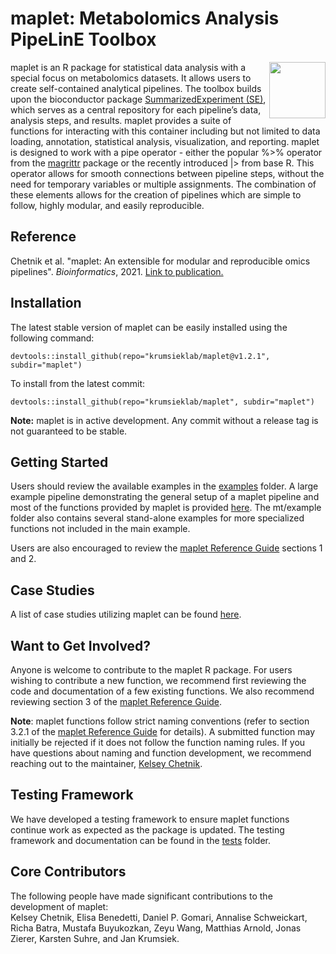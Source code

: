 # **maplet**: **M**etabolomics **A**nalysis **P**ipe**L**inE **T**oolbox

<img src="/Images/maplet_hexagon.png" margin-left = "10" align= "right" width = "90"/>
maplet is an R package for statistical data analysis with a special focus on metabolomics datasets. It allows users to create self-contained analytical pipelines. The toolbox builds upon the bioconductor package <a href="https://bioconductor.org/packages/release/bioc/vignettes/SummarizedExperiment/inst/doc/SummarizedExperiment.html">SummarizedExperiment (SE)</a>, which serves as a central repository for each pipeline’s data, analysis steps, and results. maplet provides a suite of functions for interacting with this container including but not limited to data loading, annotation, statistical analysis, visualization, and reporting. maplet is designed to work with a pipe operator - either the popular %>% operator from the <a href="https://magrittr.tidyverse.org/">magrittr</a> package or the recently introduced |> from base R. This operator allows for smooth connections between pipeline steps, without the need for temporary variables or multiple assignments. The combination of these elements allows for the creation of pipelines which are simple to follow, highly modular, and easily reproducible.

## Reference
Chetnik et al. "maplet: An extensible for modular and reproducible omics pipelines". *Bioinformatics*, 2021. [Link to publication.](https://academic.oup.com/bioinformatics/advance-article/doi/10.1093/bioinformatics/btab741/6409851)

## Installation
The latest stable version of maplet can be easily installed using the following command:
```{r}
devtools::install_github(repo="krumsieklab/maplet@v1.2.1", subdir="maplet")
```

To install from the latest commit:
```{r}
devtools::install_github(repo="krumsieklab/maplet", subdir="maplet")
```

**Note:** maplet is in active development. Any commit without a release tag is not guaranteed to be stable. 

## Getting Started
Users should review the available examples in the [examples](/examples) folder. A large example pipeline demonstrating the general setup of a maplet pipeline and most of the functions provided by maplet is provided [here](/examples/example_pipeline.R). The mt/example folder also contains several stand-alone examples for more specialized functions not included in the main example.  
  
Users are also encouraged to review the [maplet Reference Guide](/guide/maplet_Reference_Guide_markdown.md) sections 1 and 2.

## Case Studies
A list of case studies utilizing maplet can be found [here](CaseStudies.md).

## Want to Get Involved?
Anyone is welcome to contribute to the maplet R package. For users wishing to contribute a new function, we recommend first reviewing the code and documentation of a few existing functions. We also recommend reviewing section 3 of the [maplet Reference Guide](/guide/maplet_Reference_Guide_markdown.md).  

**Note**: maplet functions follow strict naming conventions (refer to section 3.2.1 of the [maplet Reference Guide](/guide/maplet_Reference_Guide_markdown.md) for details). A submitted function may initially be rejected if it does not follow the function naming rules. If you have questions about naming and function development, we recommend reaching out to the maintainer, [Kelsey Chetnik](https://krumsieklab.org/).

## Testing Framework
We have developed a testing framework to ensure maplet functions continue work as expected as the package is updated. The testing framework and documentation can be found in the [tests](/tests) folder.

## Core Contributors
The following people have made significant contributions to the development of maplet:  
Kelsey Chetnik, Elisa Benedetti, Daniel P. Gomari, Annalise Schweickart, Richa Batra, Mustafa Buyukozkan, Zeyu Wang, Matthias Arnold, Jonas Zierer, Karsten Suhre, and Jan Krumsiek.
